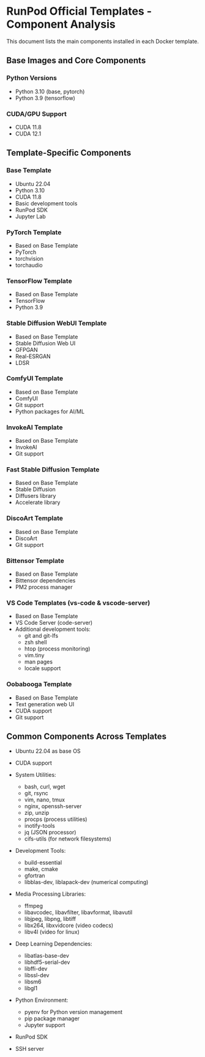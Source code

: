 # RunPod Official Templates - Component Analysis

This document lists the main components installed in each Docker template.

## Base Images and Core Components

### Python Versions
- Python 3.10 (base, pytorch)
- Python 3.9 (tensorflow)

### CUDA/GPU Support
- CUDA 11.8
- CUDA 12.1

## Template-Specific Components

### Base Template
- Ubuntu 22.04
- Python 3.10
- CUDA 11.8
- Basic development tools
- RunPod SDK
- Jupyter Lab

### PyTorch Template
- Based on Base Template
- PyTorch
- torchvision
- torchaudio

### TensorFlow Template
- Based on Base Template
- TensorFlow
- Python 3.9

### Stable Diffusion WebUI Template
- Based on Base Template
- Stable Diffusion Web UI
- GFPGAN
- Real-ESRGAN
- LDSR

### ComfyUI Template
- Based on Base Template
- ComfyUI
- Git support
- Python packages for AI/ML

### InvokeAI Template
- Based on Base Template
- InvokeAI
- Git support

### Fast Stable Diffusion Template
- Based on Base Template
- Stable Diffusion
- Diffusers library
- Accelerate library

### DiscoArt Template
- Based on Base Template
- DiscoArt
- Git support

### Bittensor Template
- Based on Base Template
- Bittensor dependencies
- PM2 process manager

### VS Code Templates (vs-code & vscode-server)
- Based on Base Template
- VS Code Server (code-server)
- Additional development tools:
  - git and git-lfs
  - zsh shell
  - htop (process monitoring)
  - vim.tiny
  - man pages
  - locale support

### Oobabooga Template
- Based on Base Template
- Text generation web UI
- CUDA support
- Git support

## Common Components Across Templates
- Ubuntu 22.04 as base OS
- CUDA support
- System Utilities:
  - bash, curl, wget
  - git, rsync
  - vim, nano, tmux
  - nginx, openssh-server
  - zip, unzip
  - procps (process utilities)
  - inotify-tools
  - jq (JSON processor)
  - cifs-utils (for network filesystems)

- Development Tools:
  - build-essential
  - make, cmake
  - gfortran
  - libblas-dev, liblapack-dev (numerical computing)

- Media Processing Libraries:
  - ffmpeg
  - libavcodec, libavfilter, libavformat, libavutil
  - libjpeg, libpng, libtiff
  - libx264, libxvidcore (video codecs)
  - libv4l (video for linux)

- Deep Learning Dependencies:
  - libatlas-base-dev
  - libhdf5-serial-dev
  - libffi-dev
  - libssl-dev
  - libsm6
  - libgl1

- Python Environment:
  - pyenv for Python version management
  - pip package manager
  - Jupyter support

- RunPod SDK
- SSH server
